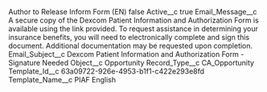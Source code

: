 <?xml version="1.0" encoding="UTF-8"?>
<CustomMetadata xmlns="http://soap.sforce.com/2006/04/metadata" xmlns:xsi="http://www.w3.org/2001/XMLSchema-instance" xmlns:xsd="http://www.w3.org/2001/XMLSchema">
    <label>Author to Release Inform Form (EN)</label>
    <protected>false</protected>
    <values>
        <field>Active__c</field>
        <value xsi:type="xsd:boolean">true</value>
    </values>
    <values>
        <field>Email_Message__c</field>
        <value xsi:type="xsd:string">A secure copy of the Dexcom Patient Information and Authorization Form is available using the link provided. To request assistance in determining your insurance benefits, you will need to electronically complete and sign this document. Additional documentation may be requested upon completion.</value>
    </values>
    <values>
        <field>Email_Subject__c</field>
        <value xsi:type="xsd:string">Dexcom Patient Information and Authorization Form - Signature Needed</value>
    </values>
    <values>
        <field>Object__c</field>
        <value xsi:type="xsd:string">Opportunity</value>
    </values>
    <values>
        <field>Record_Type__c</field>
        <value xsi:type="xsd:string">CA_Opportunity</value>
    </values>
    <values>
        <field>Template_Id__c</field>
        <value xsi:type="xsd:string">63a09722-926e-4953-b1f1-c422e293e8fd</value>
    </values>
    <values>
        <field>Template_Name__c</field>
        <value xsi:type="xsd:string">PIAF English</value>
    </values>
</CustomMetadata>
